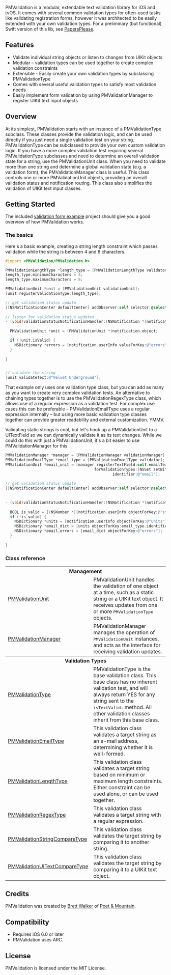 PMValidation is a modular, extendable text validation library for iOS and tvOS. It comes with several common validation types for often-used tasks like validating registration forms, however it was architected to be easily extended with your own validation types. For a preliminary (but functional) Swift version of this lib, see [PapersPlease](https://github.com/poetmountain/PapersPlease).

## Features

* Validate individual string objects or listen to changes from UIKit objects
* Modular – validation types can be used together to create complex validation constraints
* Extensible - Easily create your own validation types by subclassing PMValidationType
* Comes with several useful validation types to satisfy most validation needs
* Easily implement form validation by using PMValidationManager to register UIKit text input objects

## Overview

At its simplest, PMValidation starts with an instance of a PMValidationType subclass. These classes provide the validation logic, and can be used directly if you just need a single validation test on your string. PMValidationType can be subclassed to provide your own custom validation logic. If you have a more complex validation test requiring several PMValidationType subclasses and need to determine an overall validation state for a string, use the PMValidationUnit class. When you need to validate more than one string and determine a global validation state (e.g. a validation form), the PMValidationManager class is useful. This class controls one or more PMValidationUnit objects, providing an overall validation status and notification routing. This class also simplifies the validation of UIKit text input classes.

## Getting Started

The included [validation form example](https://github.com/poetmountain/PMValidation/tree/master/PMValidationDemo) project should give you a good overview of how PMValidation works.


### The basics

Here's a basic example, creating a string length constraint which passes validation while the string is between 4 and 8 characters.

``` objective-c
#import <PMValidation/PMValidation.h>

PMValidationLengthType *length_type = [PMValidationLengthType validator];
length_type.minimumCharacters = 4;
length_type.maximumCharacters = 8;

PMValidationUnit *unit = [PMValidationUnit validationUnit];
[unit registerValidationType:length_type];

// get validation status update
[[NSNotificationCenter defaultCenter] addObserver:self selector:@selector(validationStatusNotificationHandler:) name:PMValidationUnitUpdateNotification object:unit];
		
// listen for validation status updates    
- (void)validationStatusNotificationHandler:(NSNotification *)notification {
    
  PMValidationUnit *unit = (PMValidationUnit *)notification.object;

  if (!unit.isValid) {
  	NSDictionary *errors = [notification.userInfo valueForKey:@"errors"];
  }  
    
}


// validate the string 
[unit validateText:@"Velvet Underground"];
```

That example only uses one validation type class, but you can add as many as you want to create very complex validation tests. An alternative to chaining types together is to use the PMValidationRegexType class, which allows use of a regular expression as a validation test. For complex use cases this can be preferable – PMValidationEmailType uses a regular expression internally – but using more basic validation type classes together can provide greater readability and external customization. YMMV.

Validating static strings is cool, but let's hook up a PMValidationUnit to a UITextField so we can dynamically validate it as its text changes. While we could do this with just a PMValidationUnit, it's a bit easier to use PMValidationManager for this.

```objective-c
PMValidationManager *manager = [PMValidationManager validationManager];
PMValidationEmailType *email_type = [PMValidationEmailType validator];
PMValidationUnit *email_unit = [manager registerTextField:self.emailTextField
                                       forValidationTypes:[NSSet setWithObjects:email_type, nil]
                                               identifier:@"email"];
                                               
// get validation status update
[[NSNotificationCenter defaultCenter] addObserver:self selector:@selector(validationStatusNotificationHandler:) name:PMValidationStatusNotification object:self.validationManager];
		
    
- (void)validationStatusNotificationHandler:(NSNotification *)notification {
    
  BOOL is_valid = [(NSNumber *)[notification.userInfo objectForKey:@"status"] boolValue];
  if (!is_valid) {
  	NSDictionary *units = [notification.userInfo objectForKey:@"units"];
  	NSDictionary *email_dict = [units objectForKey:email_type.identifier];
  	NSDictionary *email_errors = [email_dict objectForKey:@"errors"];
  } 
    
}
```


### Class reference

<table>
  <tr><th colspan="2" style="text-align:center;">Management</th></tr>
  <tr>
    <td><a href="http://poetmountain.github.com/PMValidation/Classes/PMValidationUnit.html">PMValidationUnit</a></td>
    <td>PMValidationUnit handles the validation of one object at a time, such as a static string or a UIKit text object. It receives updates from one or more <tt>PMValidationType</tt> objects.</td>
  </tr>
  <tr>
    <td><a href="http://poetmountain.github.com/PMValidation/Classes/PMValidationManager.html">PMValidationManager</a></td>
    <td>PMValidationManager manages the operation of <tt>PMValidationUnit</tt> instances, and acts as the interface for receiving validation updates.</td>
  </tr>
	
  <tr><th colspan="2" style="text-align:center;">Validation Types</th></tr>
  <tr>
    <td><a href="http://poetmountain.github.com/PMValidation/Classes/PMValidationType.html">PMValidationType</a></td>
    <td>PMValidationType is the base validation class. This base class has no inherent validation test, and will always return YES for any string sent to the <tt>isTextValid:</tt> method. All other validation classes inherit from this base class.</td>
  </tr>
  <tr>
    <td><a href="http://poetmountain.github.com/PMValidation/Classes/PMValidationEmailType.html">PMValidationEmailType</a></td>
    <td>This validation class validates a target string as an e-mail address, determining whether it is well-formed.</td>
  </tr>
  <tr>
    <td><a href="http://poetmountain.github.com/PMValidation/Classes/PMValidationLengthType.html">PMValidationLengthType</a></td>
    <td>This validation class validates a target string based on minimum or maximum length constraints. Either constraint can be used alone, or can be used together.</td>
  </tr>
  <tr>
    <td><a href="http://poetmountain.github.com/PMValidation/Classes/PMValidationRegexType.html">PMValidationRegexType</a></td>
    <td>This validation class validates a target string with a regular expression.</td>
  </tr>
  <tr>
    <td><a href="http://poetmountain.github.com/PMValidation/Classes/PMValidationStringCompareType.html">PMValidationStringCompareType</a></td>
    <td>This validation class validates the target string by comparing it to another string.</td>
  </tr>
  <tr>
    <td><a href="http://poetmountain.github.com/PMValidation/Classes/PMValidationUITextCompareType.html">PMValidationUITextCompareType</a></td>
    <td>This validation class validates the target string by comparing it to a UIKit text object.</td>
  </tr>
			
  <tr>
</table>
		
## Credits

PMValidation was created by [Brett Walker](https://twitter.com/petsound) of [Poet & Mountain](http://poetmountain.com).

## Compatibility

* Requires iOS 6.0 or later
* PMValidation uses ARC.

## License

PMValidation is licensed under the MIT License.